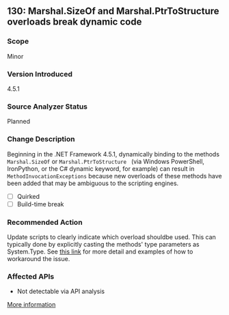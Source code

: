 ## 130: Marshal.SizeOf and Marshal.PtrToStructure overloads break dynamic code

### Scope
Minor

### Version Introduced
4.5.1

### Source Analyzer Status
Planned

### Change Description
Beginning in the .NET Framework 4.5.1, dynamically binding to the methods `Marshal.SizeOf` or `Marshal.PtrToStructure `
(via Windows PowerShell, IronPython, or the C# dynamic keyword, for example) can result in `MethodInvocationExceptions` because
new overloads of these methods have been added that may be ambiguous to the scripting engines. 

- [ ] Quirked
- [ ] Build-time break

### Recommended Action
Update scripts to clearly indicate which overload shouldbe used. This can typically done by explicitly casting the 
methods' type parameters as System.Type. See [this link](https://support.microsoft.com/en-us/kb/2909958/) for more
detail and examples of how to workaround the issue.

### Affected APIs
* Not detectable via API analysis

[More information](https://support.microsoft.com/en-us/kb/2909958/)

<!--
    ### Notes
    The only case that we can reasonably find with C# analyzers will be the case of dynamic objects being passed to SizeOf 
    or PtrToStructure methods without an explicit cast.  Also, note that APIs for ApiPort are not listed to search for 
    since the broken cases are so narrow that the rules would likely add more noise than they're worth.
-->


